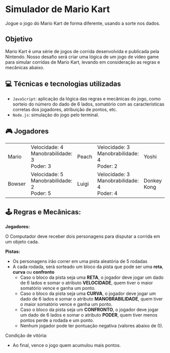 # Simulador de Mario Kart
Jogue o jogo do Mario Kart de forma diferente, usando a sorte nos dados.

## Objetivo
Mario Kart é uma série de jogos de corrida desenvolvida e publicada pela Nintendo. Nosso desafio será criar uma lógica de um jogo de vídeo game para simular corridas de Mario Kart, levando em consideração as regras e mecânicas abaixo.

## 💻 Técnicas e tecnologias utilizadas
- `JavaScript`: aplicação da lógica das regras e mecânicas do jogo, como sorteio do número do dado de 6 lados, somatório com as características corretas dos jogadores, atribuição de pontos, etc.
- `Node.js`: simulação do jogo pelo terminal.

## 🎮 Jogadores
<table>
  <tbody>
    <tr>
      <td>Mario</td>
      <td>Velocidade: 4 <br> Manobrabilidade: 3 <br> Poder: 3</td>
      <td>Peach</td>
      <td>Velocidade: 3 <br> Manobrabilidade: 4 <br> Poder: 2</td>
      <td>Yoshi</td>
      <td>Velocidade: 2 <br> Manobrabilidade: 4 <br> Poder: 3</td>
    </tr>
    <tr>
      <td>Bowser</td>
      <td>Velocidade: 5 <br> Manobrabilidade: 2 <br> Poder: 5</td>
      <td>Luigi</td>
      <td>Velocidade: 3 <br> Manobrabilidade: 4 <br> Poder: 4</td>
      <td>Donkey Kong</td>
      <td>Velocidade: 2 <br> Manobrabilidade: 2 <br> Poder: 5</td>
    </tr>
  </tbody>
</table>

## 🕹️ Regras e Mecânicas:
**Jogadores:**

O Computador deve receber dois personagens para disputar a corrida em um objeto cada.

**Pistas:**

- Os personagens irão correr em uma pista aleatória de 5 rodadas
- A cada rodada, será sorteado um bloco da pista que pode ser uma **reta**, **curva** ou **confronto**
  - Caso o bloco da pista seja uma **RETA**, o jogador deve jogar um dado de 6 lados e somar o atributo **VELOCIDADE**, quem tiver o maior somatório vence e ganha um ponto.
  - Caso o bloco da pista seja uma **CURVA**, o jogador deve jogar um dado de 6 lados e somar o atributo **MANOBRABILIDADE**, quem tiver o maior somatório vence e ganha um ponto.
  - Caso o bloco da pista seja um **CONFRONTO**, o jogador deve jogar um dado de 6 lados e somar o atributo **PODER**, quem tiver menos pontos perde a rodada e um ponto.
  - Nenhum jogador pode ter pontuação negativa (valores abaixo de 0).

Condição de vitória:
- Ao final, vence o jogo quem acumulou mais pontos.
